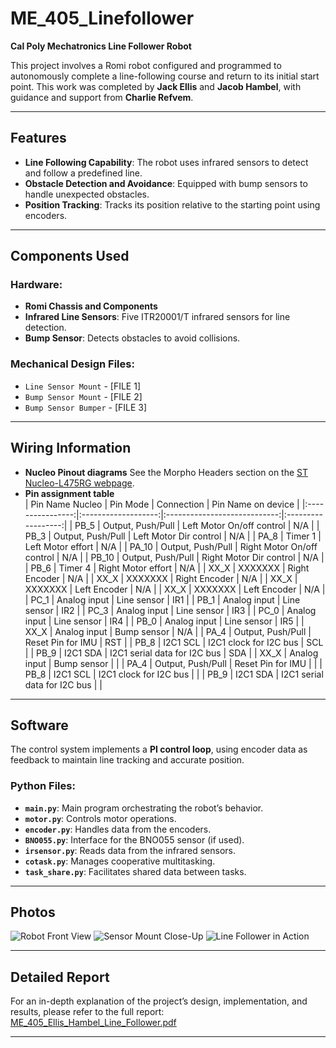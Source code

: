 # ME_405_Linefollower

**Cal Poly Mechatronics Line Follower Robot**

This project involves a Romi robot configured and programmed to autonomously complete a line-following course and return to its initial start point. This work was completed by **Jack Ellis** and **Jacob Hambel**, with guidance and support from **Charlie Refvem**.

---

## Features

- **Line Following Capability**: The robot uses infrared sensors to detect and follow a predefined line.
- **Obstacle Detection and Avoidance**: Equipped with bump sensors to handle unexpected obstacles.
- **Position Tracking**: Tracks its position relative to the starting point using encoders.

---

## Components Used

### Hardware:
- **Romi Chassis and Components**
- **Infrared Line Sensors**: Five ITR20001/T infrared sensors for line detection.
- **Bump Sensor**: Detects obstacles to avoid collisions.

### Mechanical Design Files:
- `Line Sensor Mount` - [FILE 1]
- `Bump Sensor Mount` - [FILE 2]
- `Bump Sensor Bumper` - [FILE 3]

---

## Wiring Information
- **Nucleo Pinout diagrams**
    See the Morpho Headers section on the [ST Nucleo-L475RG webpage](https://os.mbed.com/platforms/ST-Nucleo-L476RG/).
- **Pin assignment table**    
| Pin Name Nucleo  | Pin Mode            | Connection                   | Pin Name on device |
|:----------------:|:-------------------:|:----------------------------:|:------------------:|
| PB_5             | Output, Push/Pull   | Left Motor On/off control    | N/A                |
| PB_3             | Output, Push/Pull   | Left Motor Dir control       | N/A                |
| PA_8             | Timer 1             | Left Motor effort            | N/A                |
| PA_10            | Output, Push/Pull   | Right Motor On/off control   | N/A                | 
| PB_10            | Output, Push/Pull   | Right Motor Dir control      | N/A                |
| PB_6             | Timer 4             | Right Motor effort           | N/A                |
| XX_X             | XXXXXXX             | Right Encoder                | N/A                |
| XX_X             | XXXXXXX             | Right Encoder                | N/A                |
| XX_X             | XXXXXXX             | Left Encoder                 | N/A                |
| XX_X             | XXXXXXX             | Left Encoder                 | N/A                |
| PC_1             | Analog input        | Line sensor                  | IR1                |
| PB_1             | Analog input        | Line sensor                  | IR2                |
| PC_3             | Analog input        | Line sensor                  | IR3                |
| PC_0             | Analog input        | Line sensor                  | IR4                |
| PB_0             | Analog input        | Line sensor                  | IR5                |
| XX_X             | Analog input        | Bump sensor                  | N/A                |
| PA_4             | Output, Push/Pull   | Reset Pin for IMU            | RST                |
| PB_8             | I2C1 SCL            | I2C1 clock for I2C bus       | SCL                |
| PB_9             | I2C1 SDA            | I2C1 serial data for I2C bus | SDA                |
| XX_X             | Analog input        | Bump sensor                  |                    |
| PA_4             | Output, Push/Pull   | Reset Pin for IMU            |                    |
| PB_8             | I2C1 SCL            | I2C1 clock for I2C bus       |                    |
| PB_9             | I2C1 SDA            | I2C1 serial data for I2C bus |                    |



---

## Software

The control system implements a **PI control loop**, using encoder data as feedback to maintain line tracking and accurate position.

### Python Files:
- **`main.py`**: Main program orchestrating the robot’s behavior.
- **`motor.py`**: Controls motor operations.
- **`encoder.py`**: Handles data from the encoders.
- **`BNO055.py`**: Interface for the BNO055 sensor (if used).
- **`irsensor.py`**: Reads data from the infrared sensors.
- **`cotask.py`**: Manages cooperative multitasking.
- **`task_share.py`**: Facilitates shared data between tasks.

---

## Photos

![Robot Front View](./images/robot_front_view.jpg)
![Sensor Mount Close-Up](./images/sensor_mount.jpg)
![Line Follower in Action](./images/line_follower_action.jpg)

---

## Detailed Report

For an in-depth explanation of the project’s design, implementation, and results, please refer to the full report:
[ME_405_Ellis_Hambel_Line_Follower.pdf](./docs/ME_405_Ellis_Hambel_Line_Follower.pdf)

---